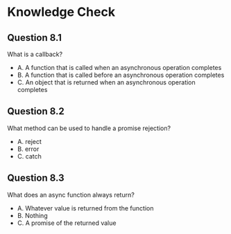 # Knowledge Check

## Question 8.1

What is a callback?

- A. A function that is called when an asynchronous operation completes
- B. A function that is called before an asynchronous operation completes
- C. An object that is returned when an asynchronous operation completes

## Question 8.2

What method can be used to handle a promise rejection?

- A. reject
- B. error
- C. catch

## Question 8.3

What does an async function always return?

- A. Whatever value is returned from the function
- B. Nothing
- C. A promise of the returned value
